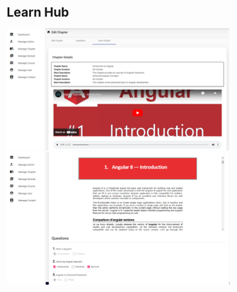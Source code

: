 # Learn Hub


![Screenshot](https://raw.githubusercontent.com/tapanshah13/Learn-Hub/main/src/assets/Screenshot1.png)
![Screenshot](https://raw.githubusercontent.com/tapanshah13/Learn-Hub/main/src/assets/Screenshot2.png)
